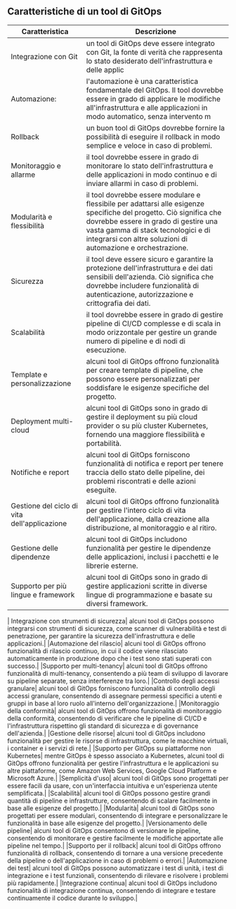 ## Caratteristiche di un tool di GitOps

| Caratteristica | Descrizione |
| ------ | ------ |
|Integrazione con Git | un tool di GitOps deve essere integrato con Git, la fonte di verità che rappresenta lo stato desiderato dell'infrastruttura e delle applic |
| Automazione:|l'automazione è una caratteristica fondamentale del GitOps. Il tool dovrebbe essere in grado di applicare le modifiche all'infrastruttura e alle applicazioni in modo automatico, senza intervento m|
|Rollback| un buon tool di GitOps dovrebbe fornire la possibilità di eseguire il rollback in modo semplice e veloce in caso di problemi.|
|Monitoraggio e allarme| il tool dovrebbe essere in grado di monitorare lo stato dell'infrastruttura e delle applicazioni in modo continuo e di inviare allarmi in caso di problemi.|
|Modularità e flessibilità| il tool dovrebbe essere modulare e flessibile per adattarsi alle esigenze specifiche del progetto. Ciò significa che dovrebbe essere in grado di gestire una vasta gamma di stack tecnologici e di integrarsi con altre soluzioni di automazione e orchestrazione.|
|Sicurezza| il tool deve essere sicuro e garantire la protezione dell'infrastruttura e dei dati sensibili dell'azienda. Ciò significa che dovrebbe includere funzionalità di autenticazione, autorizzazione e crittografia dei dati.|
|Scalabilità| il tool dovrebbe essere in grado di gestire pipeline di CI/CD complesse e di scala in modo orizzontale per gestire un grande numero di pipeline e di nodi di esecuzione.|
|Template e personalizzazione| alcuni tool di GitOps offrono funzionalità per creare template di pipeline, che possono essere personalizzati per soddisfare le esigenze specifiche del progetto.|
|Deployment multi-cloud| alcuni tool di GitOps sono in grado di gestire il deployment su più cloud provider o su più cluster Kubernetes, fornendo una maggiore flessibilità e portabilità.|
|Notifiche e report| alcuni tool di GitOps forniscono funzionalità di notifica e report per tenere traccia dello stato delle pipeline, dei problemi riscontrati e delle azioni eseguite.|
|Gestione del ciclo di vita dell'applicazione| alcuni tool di GitOps offrono funzionalità per gestire l'intero ciclo di vita dell'applicazione, dalla creazione alla distribuzione, al monitoraggio e al ritiro.|
|Gestione delle dipendenze| alcuni tool di GitOps includono funzionalità per gestire le dipendenze delle applicazioni, inclusi i pacchetti e le librerie esterne.|
|Supporto per più lingue e framework| alcuni tool di GitOps sono in grado di gestire applicazioni scritte in diverse lingue di programmazione e basate su diversi framework.|
|
Integrazione con strumenti di sicurezza| alcuni tool di GitOps possono integrarsi con strumenti di sicurezza, come scanner di vulnerabilità e test di penetrazione, per garantire la sicurezza dell'infrastruttura e delle applicazioni.|
|Automazione del rilascio| alcuni tool di GitOps offrono funzionalità di rilascio continuo, in cui il codice viene rilasciato automaticamente in produzione dopo che i test sono stati superati con successo.|
|Supporto per multi-tenancy| alcuni tool di GitOps offrono funzionalità di multi-tenancy, consentendo a più team di sviluppo di lavorare su pipeline separate, senza interferenze tra loro.|
|Controllo degli accessi granulare| alcuni tool di GitOps forniscono funzionalità di controllo degli accessi granulare, consentendo di assegnare permessi specifici a utenti e gruppi in base al loro ruolo all'interno dell'organizzazione.|
|Monitoraggio della conformità| alcuni tool di GitOps offrono funzionalità di monitoraggio della conformità, consentendo di verificare che le pipeline di CI/CD e l'infrastruttura rispettino gli standard di sicurezza e di governance dell'azienda.|
|Gestione delle risorse| alcuni tool di GitOps includono funzionalità per gestire le risorse di infrastruttura, come le macchine virtuali, i container e i servizi di rete.|
|Supporto per GitOps su piattaforme non Kubernetes| mentre GitOps è spesso associato a Kubernetes, alcuni tool di GitOps offrono funzionalità per gestire l'infrastruttura e le applicazioni su altre piattaforme, come Amazon Web Services, Google Cloud Platform e Microsoft Azure.|
|Semplicità d'uso| alcuni tool di GitOps sono progettati per essere facili da usare, con un'interfaccia intuitiva e un'esperienza utente semplificata.|
|Scalabilità| alcuni tool di GitOps possono gestire grandi quantità di pipeline e infrastrutture, consentendo di scalare facilmente in base alle esigenze del progetto.|
|Modularità| alcuni tool di GitOps sono progettati per essere modulari, consentendo di integrare e personalizzare le funzionalità in base alle esigenze del progetto.|
|Versionamento delle pipeline| alcuni tool di GitOps consentono di versionare le pipeline, consentendo di monitorare e gestire facilmente le modifiche apportate alle pipeline nel tempo.|
|Supporto per il rollback| alcuni tool di GitOps offrono funzionalità di rollback, consentendo di tornare a una versione precedente della pipeline o dell'applicazione in caso di problemi o errori.|
|Automazione dei test| alcuni tool di GitOps possono automatizzare i test di unità, i test di integrazione e i test funzionali, consentendo di rilevare e risolvere i problemi più rapidamente.|
|Integrazione continua| alcuni tool di GitOps includono funzionalità di integrazione continua, consentendo di integrare e testare continuamente il codice durante lo sviluppo.|
